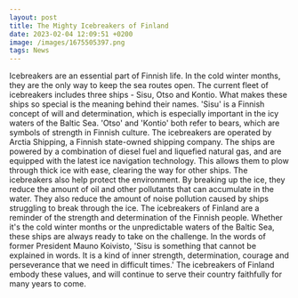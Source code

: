 ```yaml
--- 
layout: post 
title: The Mighty Icebreakers of Finland
date: 2023-02-04 12:09:51 +0200 
image: /images/1675505397.png
tags: News 
--- 
```


Icebreakers are an essential part of Finnish life. In the cold winter months, they are the only way to keep the sea routes open. The current fleet of icebreakers includes three ships - Sisu, Otso and Kontio. What makes these ships so special is the meaning behind their names. 'Sisu' is a Finnish concept of will and determination, which is especially important in the icy waters of the Baltic Sea. 'Otso' and 'Kontio' both refer to bears, which are symbols of strength in Finnish culture. The icebreakers are operated by Arctia Shipping, a Finnish state-owned shipping company. The ships are powered by a combination of diesel fuel and liquefied natural gas, and are equipped with the latest ice navigation technology. This allows them to plow through thick ice with ease, clearing the way for other ships. The icebreakers also help protect the environment. By breaking up the ice, they reduce the amount of oil and other pollutants that can accumulate in the water. They also reduce the amount of noise pollution caused by ships struggling to break through the ice. The icebreakers of Finland are a reminder of the strength and determination of the Finnish people. Whether it's the cold winter months or the unpredictable waters of the Baltic Sea, these ships are always ready to take on the challenge. In the words of former President Mauno Koivisto, 'Sisu is something that cannot be explained in words. It is a kind of inner strength, determination, courage and perseverance that we need in difficult times.' The icebreakers of Finland embody these values, and will continue to serve their country faithfully for many years to come.